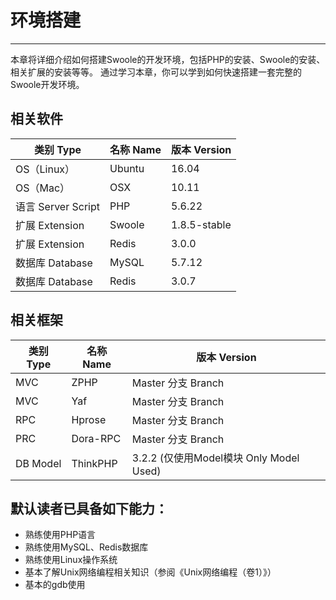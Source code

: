 # 环境搭建

---

本章将详细介绍如何搭建Swoole的开发环境，包括PHP的安装、Swoole的安装、相关扩展的安装等等。
通过学习本章，你可以学到如何快速搭建一套完整的Swoole开发环境。

## 相关软件

| 类别 Type | 名称 Name | 版本 Version |
| --- | --- | --- |
| OS（Linux） | Ubuntu | 16.04 |
| OS（Mac） | OSX | 10.11 |
| 语言 Server Script | PHP | 5.6.22 |
| 扩展 Extension | Swoole | 1.8.5-stable |
| 扩展 Extension | Redis | 3.0.0 |
| 数据库 Database | MySQL | 5.7.12 |
| 数据库 Database | Redis | 3.0.7 |

## 相关框架
| 类别 Type | 名称 Name | 版本 Version |
| --- | --- | --- |
| MVC | ZPHP | Master 分支 Branch |
| MVC | Yaf | Master 分支 Branch |
| RPC | Hprose | Master 分支 Branch |
| PRC | Dora-RPC | Master 分支 Branch |
| DB Model | ThinkPHP | 3.2.2 (仅使用Model模块 Only Model Used) |

## 默认读者已具备如下能力：

* 熟练使用PHP语言
* 熟练使用MySQL、Redis数据库
* 熟练使用Linux操作系统
* 基本了解Unix网络编程相关知识（参阅《Unix网络编程（卷1）》）
* 基本的gdb使用
